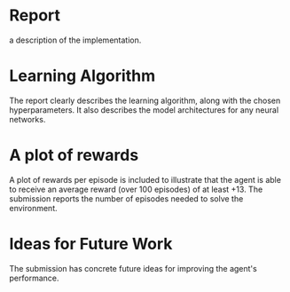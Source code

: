 # Report

a description of the implementation.

# Learning Algorithm

The report clearly describes the learning algorithm, along with the chosen hyperparameters. It also describes the model architectures for any neural networks.

# A plot of rewards

A plot of rewards per episode is included to illustrate that the agent is able to receive an average reward (over 100 episodes) of at least +13. The submission reports the number of episodes needed to solve the environment.

# Ideas for Future Work

The submission has concrete future ideas for improving the agent's performance.
